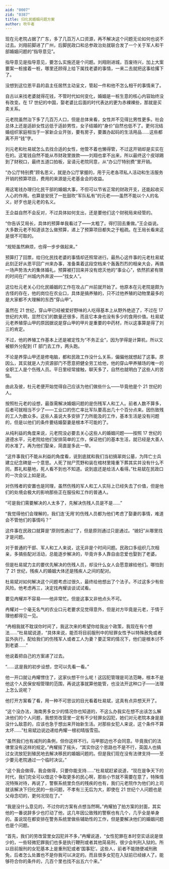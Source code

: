 ```yaml
---
aid: "0007"
zid: "0387"
title: 归化民婚姻问题方案
author: 吹牛者
---
```


现在元老院占据了广东，多了几百万人口资源，再不解决这个问题无论如何也说不过去。刘翔前脚进了广州，后脚民政口和总参政治处就联合发了一个关于军人和干部婚姻问题的“指导意见”。

指导意见是指导意见，要怎么实施还是个问题。刘翔刚进城，百废待兴，加上大案要案一桩接着一桩，哪里还顾得上给下属找老婆的事情，一来二去就把这事给撂下了。

没想到这位恩平县的县主任居然主动呈文，管起一件和他不怎么相干的事情来了。

自古以来找老婆就得花钱，不管时代如何变化，婚姻是一桩生意的核心内容始终没有改变。在 17 世纪的中国，娶老婆比后面的时代表达的更为赤裸裸些，那就是买卖关系。

元老院虽然治下多了几百万人口，但是总体来看，女性并不见得比男性更多。社会总体上还是适龄女性远低于适龄男性，女子结婚的“身价”自然也低不了。更何况结婚组织家庭相当于一家新企业开张，要有房子，要置办起码的生活用品……这些都离不开“钱”字。

刘元老和杜易斌怎么去找合适的女性，他管不着也懒得管，不过这开销却是实实在在的。这笔钱自然不能从市财政里拨款――刘翔也拿不出来，所以最终这个皮球踢到了财税口，最终五道口拍板，呈请元老院同意，从“办公厅特别费”里开销。

“办公厅特别费”顾名思义，就是办公厅掌握的，用于元老各项私人活动和生活服务开销的预算项目，费用的来源是元老基金会的收益。

用这笔钱办理归化民干部的婚姻大事，不但可以节省正常的财政开支，还能起收买人心的作用。也算是安抚了一批鼓吹“军队私有”的元老――虽然不能以个人的名义，好歹也是元老的名义。

王企益自然不会反对，不过具体如何支出，还是要他们这个财税局来经管的。

“你告诉艾局长，具体的预算单我看过了――太粗了。得打回去重做。”王企益说。大多数元老不知道该怎么做预算，递上了预算项目都失之于粗疏。在王局长看来这是很不可取的。

“规矩虽然麻烦，也得一步步做起来。”

预算打了回票，给归化民找老婆的事情却还照常进行。最热心这件事的元老杜易斌此刻正好从恩平回广州来办事，准备乘着这段空档来个轰轰烈烈的相亲大会，再搞一场声势浩大的集体婚礼，预算被打回来并没有熄灭他的“事业心”，依然抓紧有限的时间在广州城内外奔波――“找女人”。

这位杜元老关心归化民婚姻的工作在攻占广州前就开始了。他原本在元老院是颇为古怪的存在，他的岗位在农业口，具体是搞养殖的，只不过他养殖的动物里最多的是大家都不大理解的东西“穿山甲”。

虽然在 21 世纪，穿山甲已经被爱好野味的人吃得基本上从野外绝迹了，不过在 17 世纪的大明，显然它们的数量还很多，而且它本身也没有多少的食用价值。杜易斌元老养殖穿山甲的原因据说是穿山甲的甲片是重要的中药材，所以这事算是得了刘三的肯定。

不过，他的养殖工作基本上还是被定性为“不务正业”，因为学得是计算机，所以又被额外分配到 IT 部门去工作，两头跑。

不论是养穿山甲还是修电脑，都和民政工作没什么关系，偏偏他就想起了这事。原因么，其实就是人力资源部门不愿意把健全劳工给他，他的穿山甲养殖场的唯一的全职工人是个伤残人员。平日里经常接触，聊天多了，自然也就明白了这些人的苦恼。

由此及彼，杜元老便开始觉得自己应该为他们做些什么――毕竟他是个 21 世纪的人。

按照杜元老的设想，最亟需解决婚姻问题的是伤残军人和工人。前者人数不算多，后者可就相当不少了――工业口的伤亡率比军队要高出几十个百分点来。因伤致残的工人为数众多。这些人虽说大多安排了力所能及的工作，基本生活是没有问题的，但是以他们的条件要结婚娶妻是根本不可能的了。

从纯利益的角度来说，元老院没必要去关心这些人的婚姻问题――按照 17 世纪的道德水平，元老院给他们安排简单的工作，保证他们的基本生活，就已经是大善人的水准了。再为他们娶亲，简直是多此一举。

“这件事我们不能从利益的角度看，说到底就和我们当初搞翠岗公墓，为阵亡士兵建立纪念碑是一个意思。人死了抛尸荒野和装在棺材里隆重下葬其实并没有什么不同，葬礼和墓地，死人看不到也不知道。说到底还是给活人看得。”杜易斌在民政口的一次会议上如是说。

对伤残者的安置也是同理，虽然伤残的军人和工人实际上已经失去了价值，但是他们的处境会极大的影响那些正在服役和工作的普通人。

“可是我们需要解决的人太多了，先解决伤残人员是不是……”

“我觉得他们会理解的，我们连‘无用’的伤残人员都为他们考虑了娶妻的事情，难道会不管他们的事情吗？”

这件事在民政口就算是“原则性通过”了，但是原则通过只是通过。“媳妇”从哪里找才是问题。

对于普通的干部、军人和工人来说，这无非是个时间问题。民政口多组织几次相亲，多搞些配对活动，总能逐步解决的，毕竟许多人靠自由恋爱也娶到了老婆。

但是杜易斌力主的要优先解决的伤残人员，却没什么女人会愿意嫁给他们。哪怕到了 21 世纪，残疾人的婚姻大体还是残疾人之间的配对。

杜易斌对如何解决这个问题考虑过很久，最终给他想出了个法子。不过这多少有些风险。他考虑再三，决定找冉耀谈谈试试看。

要见冉耀并不容易――他非常忙。但是这事又非他点头不可。

冉耀对一个毫无名气的农业口元老要求见觉得意外，但是对方毕竟是元老，于情于理他都得见一见。

“冉相我就不耽误你时间了，我这次来的希望你给我出个政策，我现在有个想法……”杜易斌说道，“具体来说，能否将目前服刑中的轻罪女性予以特殊赦免或者监外执行，配给我们的伤残军人或者工人为妻？要正常的情况下，他们是根本讨不到老婆……”

他说着把自己的方案递了过去。

“……这是我的初步设想，您可以先看一看。”

他一开口就让冉耀愣住了，这家伙想干什么呢！这囚犯管理是司法范畴，根本不是他这个人民保安相管理的范围，再说这事就算他能管，也没法开这种口子――法理上怎么说呢？

他打开方案看了看，用一种不可思议的目光看着杜易斌，这真有点异想天开了。

“这个没办法，海南男多女少的情况你也知道的，不这么办我实在想不出该怎么解决他们的个人问题，我想劳改营里一定有不少轻罪女囚犯，她们对元老院本身是是没什么敌意的，应该也急于想出来开始新生活。对那些女犯人来说，这个条件不算太坏……”杜易斌边说边递给冉耀一根初晴版雪茄。

“虽然我们也有减刑的条例，但你这样不行。马甲那边也不会同意。毕竟我们的法律里没有这样的规定。”冉耀摇了摇头，“其实你这个思路也不是不行，英国人也搞过女流放犯到殖民地去解决移民的婚姻问题的。但是我们现在没有法律支持――至少要元老院通过一个临时决议。”

“这个我会做得，我会做得，只要你能支持……”杜易斌赶紧说道，“现在是争天下的时代，我们完全可以借这个争取更多的民心啊，那些小节就不需要在意了，特殊情况特殊对待，再说了，警察系统里负伤的残疾的也有，我们元老院作为他们的上司就该解决下归化民的一些问题，不孝有三无后为大，即使在 21 世纪个人问题也是父母念叨的，更何况现在了。”

“我是没什么意见的，不过你的方案有点想当然啊。”冉耀拍了拍方案的封面，其实他的一番说辞多少也打动了他，这几年因公致残的警察也有几个，几乎全是单身的。虽说现在都安排在警务系统里做些辅助性的工作，但是要解决他们的婚姻问题也是个问题。

“首先，我们的劳改营里女囚犯并不多，”冉耀说道，“女性犯罪在本时空实话说是很少的，一些轻微犯罪我们也多是执行鞭刑或者其他简易刑，很少会判刑入狱的。所以目前服刑的女犯基本上是重刑犯或者‘国事犯’。这些人，前者不能随便减刑赦免，后者怎么处置也不是你我可以决定的。而且很多女犯在入狱前已经嫁人了。能够符合你的条件的，几百个里也找不出五六个来。”
